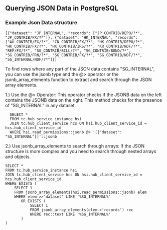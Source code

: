 ## Querying JSON Data in PostgreSQL

### Example Json Data structure
    [{"dataset": "JP_INTERNAL", "records": ["JP_CONTRIB/DEPO/?*", "JP_CONTRIB/FX/?*"]}, {"dataset": "HK_INTERNAL", "records": ["AU_CONTRIB/FX/?*", "CN_CONTRIB/FX/?*", "HK_CONTRIB/DEPO/?*", "HK_CONTRIB/FX/?*", "HK_CONTRIB/IRS/?*", "KR_CONTRIB/NDF/?*", "REF/FX/?*", "SG_CONTRIB/BILL/?*", "SG_CONTRIB/BOND/?*", "SG_CONTRIB/FRN/?*", "SG_CONTRIB/FX/?*", "SG_CONTRIB/NDF/?*", "SG_INTERNAL/NDF/?*"]}]

To find rows where any part of the JSON data contains "SG_INTERNAL", you can use the jsonb type and the @> operator or the jsonb_array_elements function to extract and search through the JSON array elements.


1.) Use the @> Operator: This operator checks if the JSONB data on the left contains the JSONB data on the right. This method checks for the presence of "SG_INTERNAL" in any dataset.

      SELECT *
      FROM tc.hub_service_instance hsi
      JOIN tc.hub_client_service hcs ON hsi.hub_client_service_id = hcs.hub_client_service_id
      WHERE hsi.read_permissions::jsonb @> '[{"dataset": "SG_INTERNAL"}]'::jsonb

2.) Use jsonb_array_elements to search through arrays: If the JSON structure is more complex and you need to search through nested arrays and objects.

    SELECT *
    FROM tc.hub_service_instance hsi
    JOIN tc.hub_client_service hcs ON hsi.hub_client_service_id = hcs.hub_client_service_id
    WHERE EXISTS (
        SELECT 1
        FROM jsonb_array_elements(hsi.read_permissions::jsonb) elem
        WHERE elem->>'dataset' LIKE '%SG_INTERNAL%'
           OR EXISTS (
               SELECT 1
               FROM jsonb_array_elements(elem->'records') rec
               WHERE rec::text LIKE '%SG_INTERNAL%'
           )
    )
